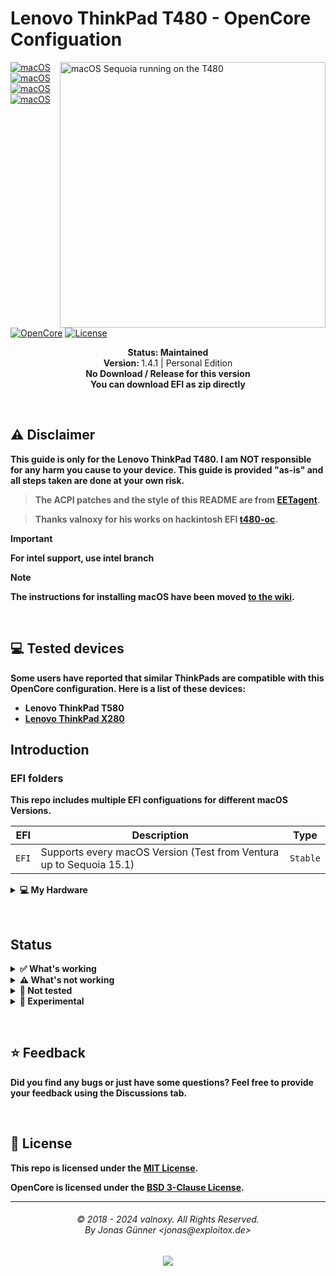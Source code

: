# Lenovo ThinkPad T480 - OpenCore Configuation

<img align="right" src="https://shorturl.at/xbc4z" alt="macOS Sequoia running on the T480" width="425">

[![macOS](https://img.shields.io/badge/macOS-Monterey-brightgreen.svg?logo=apple)](https://developer.apple.com/documentation/macos-release-notes)
[![macOS](https://img.shields.io/badge/macOS-Ventura-brightgreen.svg?logo=apple)](https://developer.apple.com/documentation/macos-release-notes)
[![macOS](https://img.shields.io/badge/macOS-Sonoma-brightgreen.svg?logo=apple)](https://developer.apple.com/documentation/macos-release-notes)
[![macOS](https://img.shields.io/badge/macOS-Sequoia-brightgreen.svg?logo=apple)](https://developer.apple.com/documentation/macos-release-notes)
[![OpenCore](https://img.shields.io/badge/OpenCore-1.0.1-blue.svg)](https://github.com/acidanthera/OpenCorePkg)
[![License](https://img.shields.io/badge/license-MIT-purple.svg)](/LICENSE)

<p align="center">
   <strong>Status: Maintained</strong>
   <br />
   <strong>Version: </strong>1.4.1 | Personal Edition
   <br />
   <strong>No Download / Release for this version
   <br />
   <strong>You can download EFI as zip directly
   <br />
  </p>
</p>
</br>

## ⚠️ Disclaimer
This guide is only for the Lenovo ThinkPad T480. I am NOT responsible for any harm you cause to your device. This guide is provided "as-is" and all steps taken are done at your own risk.

> The ACPI patches and the style of this README are from [EETagent](https://github.com/EETagent/T480-OpenCore-Hackintosh).

> Thanks valnoxy for his works on hackintosh EFI [t480-oc](https://github.com/valnoxy/t480-oc).

> [!IMPORTANT]
> For intel support, use intel branch

> [!NOTE]
> The instructions for installing macOS have been moved [to the wiki](https://github.com/valnoxy/t480-oc/wiki).


&nbsp;

## 💻 Tested devices
Some users have reported that similar ThinkPads are compatible with this OpenCore configuration. Here is a list of these devices:

- Lenovo ThinkPad T580
- [Lenovo ThinkPad X280](https://github.com/valnoxy/t480-oc/discussions/47)

## Introduction

### EFI folders

This repo includes multiple EFI configuations for different macOS Versions.

| EFI               | Description                                                               | Type      |
| ----------------- | ------------------------------------------------------------------------- | --------- |
| `EFI`             | Supports every macOS Version (Test from Ventura up to Sequoia 15.1)       | `Stable`  |


<details>
<summary><strong>💻 My Hardware</strong></summary>
<br>
These are the Hardware component I use. But this OpenCore configuation <strong>should still work</strong> with your device, even if the components are not equal.

Check the model of your WiFi & Bluetooth card. Intel cards should be compatible with itlwm (or AirportItlwm). If your card is from another manufacturer, please check if your card supports macOS. macOS Sonoma no longer supports Broadcom Wifi cards.

| Category  | Component                            |
| --------- | ------------------------------------ |
| CPU       | Intel Core i5-8350U                  |
| GPU       | Intel UHD Graphics 620               |
| SSD       | WD SN520 512GB NVMe SSD   	         |
| Memory    | 20GB DDR4 2400Mhz                    |
| Camera    | 720p Camera                          |
| WiFi & BT | Broadcom BCM94360CS2*                |

*highly recommend to use adapter with extension cable

</details>  

</details>

&nbsp;

## Status

<details>  
<summary><strong>✅ What's working</strong></summary>
</br>
 
- [x] Intel WiFi & Bluetooth (Only Heliport Support)
- [x] Audio (Audio Jack & Speaker)
- [X] Brightness / Volume Control
- [X] Battery Information
- [X] USB Ports & Built-in Camera
- [X] Graphics Acceleration
- [X] Trackpoint / Touchpad
- [X] Power management / Sleep
- [X] FaceTime / iMessage (iServices)
- [X] HDMI
- [X] Automatic OS updates
- [X] SIP / FireVault 2
- [X] USB-C
- [X] DRM (Partially)
- Safari (Partially), Apple Music, and Apple TV seem to works with unfairgva=4 (Safari DRM only works on content that support HLS encryption)
- [X] Thunderbolt 3 (Cold Boot only for now)
- [X] AirDrop & Continuity / AirPlay to Mac  / Universal Clipboard / Handoff
- should works as long you use broadcom native card
</details>

<details>  
<summary><strong>⚠️ What's not working</strong></summary>
</br>

- [ ] Fingerprint Reader 
  - Disabled with NoTouchID kext
- [ ] Dualbooting Windows / Linux (with OpenCore) 
  - BSOD in windows, not recommend to do dualboot with this EFI / Use rEFInd for dual boot instead
- [ ] Iphone mirroring (15.0+)
  - Require macbook with T2 chips 
- [ ] Apple GuC Firmware (igfxfw=2)
  - It does booted on T480, but cpu frequent stuck at very low frequency
</details>

<details>  
<summary><strong>🔄 Not tested</strong></summary>
</br>

- [ ] WWAN
- [ ] Sidecar (Cable) / Apple Watch Unlock / Sidecar Wireless 
- AW unlock i can't test since my AW series 6 is currently broken...
</details>

<details>  
<summary><strong>🔧 Experimental</strong></summary>
</br>

- [ ] rps-control (igfxrpsc=1)
  - works good, but need more time to test
- [ ] bios unlock stuff (CFG Unlock / DVMT Unlock)
  - i have no plan to do this until i got hand of real m1 macbook (but if you do, highly recommend for cfg / dvmt stuff)  
</details>

&nbsp;

## ⭐️ Feedback
Did you find any bugs or just have some questions? Feel free to provide your feedback using the Discussions tab.

&nbsp;

## 📜 License

This repo is licensed under the [MIT License](https://github.com/valnoxy/t480-oc/blob/main/LICENSE).

OpenCore is licensed under the [BSD 3-Clause License](https://github.com/acidanthera/OpenCorePkg/blob/master/LICENSE.txt).

<hr>
<h6 align="center">© 2018 - 2024 valnoxy. All Rights Reserved. 
<br>
By Jonas Günner &lt;jonas@exploitox.de&gt;</h6>
<p align="center">
	<a href="https://github.com/valnoxy/t480-oc/blob/main/LICENSE"><img src="https://img.shields.io/static/v1.svg?style=for-the-badge&label=License&message=MIT&logoColor=d9e0ee&colorA=363a4f&colorB=b7bdf8"/></a>
</p>
